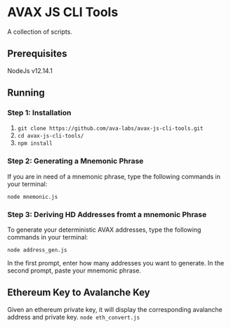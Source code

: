 
# AVAX JS CLI Tools
A collection of scripts.

## Prerequisites

NodeJs v12.14.1

## Running

### Step 1: Installation
1) `git clone https://github.com/ava-labs/avax-js-cli-tools.git`
2) `cd avax-js-cli-tools/`
3) `npm install`

### Step 2: Generating a Mnemonic Phrase
If you are in need of a mnemonic phrase, type the following commands in your terminal:

`node mnemonic.js`

### Step 3: Deriving HD Addresses fromt a mnemonic Phrase
To generate your deterministic AVAX addresses, type the following commands in your terminal:

`node address_gen.js`

In the first prompt, enter how many addresses you want to generate. In the second prompt, paste your mnemonic phrase.

## Ethereum Key to Avalanche Key
Given an ethereum private key, it will display the corresponding avalanche address and private key.
`node eth_convert.js`
